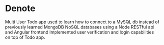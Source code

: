 # Denote
Multi User Todo app used to learn how to connect to a MySQL db instead of previously learned MongoDB NoSQL databases using a Node RESTful api and Angular frontend
Implemented user verification and login capabilities on top of Todo app.
